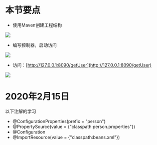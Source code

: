 # 本节要点
- 使用Maven创建工程结构

![](https://i.imgur.com/owoA5OC.png)

- 编写控制器，启动访问

![](https://i.imgur.com/hDku22Y.png)

- 访问：[http://127.0.0.1:8090/getUser](http://127.0.0.1:8090/getUser)

![](https://i.imgur.com/Bojo9RN.png)

# 2020年2月15日
以下注解的学习
- @ConfigurationProperties(prefix = "person")
- @PropertySource(value = {"classpath:person.properties"})
- @Configuration
- @ImportResource(value = {"classpath:beans.xml"})